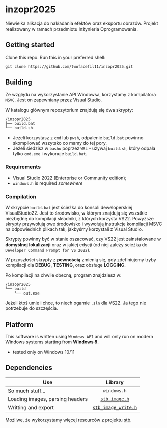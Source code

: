 # inzopr2025

Niewielka alikacja do nakładania efektów oraz eksportu obrazów. Projekt realizowany w ramach przedmiotu Inżynieria Oprogramowania.

## Getting started

Clone this repo. Run this in your preferred shell:

```shell
git clone https://github.com/twofacefil11/inzopr2025.git
```


## Building

Ze względu na wykorzystanie API Windowsa, korzystamy z kompilatora `MSVC`. Jest on zapewniany przez Visual Studio.

W katalogu głównym repozytorium znajdują się dwa skrypty:

```shell
/inzopr2025
├── build.bat
└── build.sh
```

- Jeżeli korzystasz z `cmd` lub `pwsh`, odpalenie `build.bat` powinno skompilować wszytsko co mamy do tej pory.
- Jeżeli siedzisz w `bashu` poprzez `WSL` - używaj `build.sh`, który odpala tylko `cmd.exe` i wykonuje `build.bat`.

### Requirements

- Visual Studio 2022 (Enterprise or Community edition);
- `windows.h` is required _somewhere_

### Compilation

W skrypcie `build.bat` jest ścieżka do konsoli deweloperskiej VisualStudio22.
Jest to środowisko, w którym znajdują się wszstkie niezbędnę do kompilacji składniki, z których korzysta VS22.
Powyższe skrypty przywołują owe środowisko i wywołują instrukcje kompilacji MSVC na odpowiednich plikach tak, jakbyśmy korzystali z Visual Studio.

Skrypty powinny być w stanie oszacować, czy VS22 jest zainstalowane w **domyślnej lokalizacji** oraz w jakiej edycji (od niej zależy ścieżka do `Developer Command Prompt for VS 2022`).

W przyszłości skrypty z **pewnością** zmienią się, gdy zdefiniujemy tryby kompilacji dla **DEBUG**, **TESTING**, oraz obsługe **LOGGING**.

Po kompilacji na chwile obecną, program znajdziesz w:

```shell
/inzopr2025
└── build
    └── out.exe
```

Jeżeli ktoś umie i chce, to niech ogarnie `.sln` dla VS22. Ja tego nie potrzebuje do szczęścia.

## Platform

This software is written using `Windows API` and will only run on modern Windows systems starting from **Windows 8**.

- tested only on Windows 10/11

## Dependencies

| Use | Library       |
| ------------- |:-------------:|
| So much stuff... | `windows.h` |
| Loading images, parsing headers       | [`stb_image.h`](https://github.com/nothings/stb/blob/master/stb_image.h)     |
| Writting and export       | [`stb_image_write.h`](https://github.com/nothings/stb/blob/master/stb_image_write.h)     |

Możliwe, że wykorzystamy więcej resourców z projektu [stb](https://github.com/nothings/stb).
